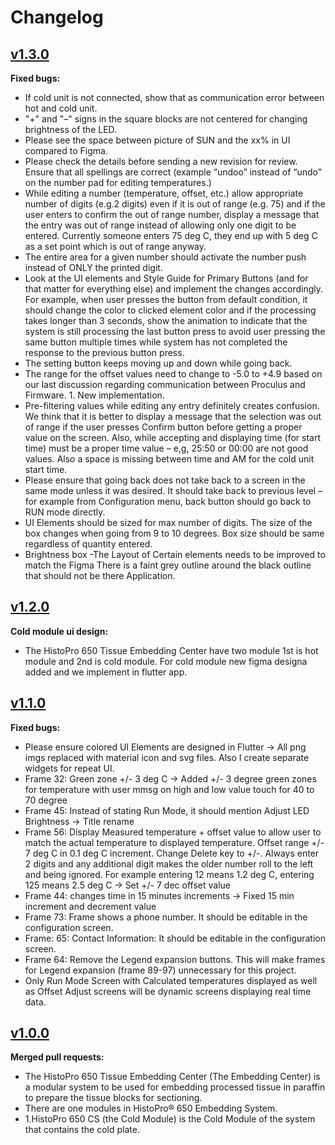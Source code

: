 # Changelog

## [v1.3.0](2023-07-05)

**Fixed bugs:**
- If cold unit is not connected, show that as communication error between hot and cold unit.
- "+" and "–" signs in the square blocks are not centered for changing brightness of the LED.
- Please see the space between picture of SUN and the xx% in UI compared to Figma.
- Please check the details before sending a new revision for review.  Ensure that all spellings are correct (example “undoo” instead of “undo” on the number pad for editing temperatures.)
- While editing a number (temperature, offset, etc.) allow appropriate number of digits (e.g.2 digits) even if it is out of range (e.g. 75) and if the user enters to confirm the out of range number, display a message that the entry was out of range instead of allowing only one digit to be entered.  Currently someone enters 75 deg C, they end up with 5 deg C as a set point which is out of range anyway.
- The entire area for a given number should activate the number push instead of ONLY the printed digit.
- Look at the UI elements and Style Guide for Primary Buttons (and for that matter for everything else) and implement the changes accordingly.  For example, when user presses the button from default condition, it should change the color to clicked element color and if the processing takes longer than 3 seconds, show the animation to indicate that the system is still processing the last button press to avoid user pressing the same button multiple times while system has not completed the response to the previous button press.
- The setting button keeps moving up and down while going back.
- The range for the offset values need to change to -5.0 to +4.9 based on our last discussion regarding communication between Proculus and Firmware.    1. New implementation.
- Pre-filtering values while editing any entry definitely creates confusion.  We think that it is better to display a message that the selection was out of range if the user presses Confirm button before getting a proper value on the screen.  Also, while accepting and displaying time (for start time) must be a proper time value – e,g, 25:50 or 00:00 are not good values.  Also a space is missing between time and AM for the cold unit start time.
- Please ensure that going back does not take back to a screen in the same mode unless it was desired.  It should take back to previous level – for example from Configuration menu, back button should go back to RUN mode directly.
- UI Elements should be sized for max number of digits. The size of the box changes when going from 9 to 10 degrees. Box size should be same regardless of quantity entered.
- Brightness box -The Layout of Certain elements needs to be improved to match the Figma There is a faint grey outline around the black outline that should not be there Application.

  
## [v1.2.0](2023-06-28)

**Cold module ui design:**
- The HistoPro 650 Tissue Embedding Center have two module 1st is hot module and 2nd is cold module. For cold module new figma designa added and we implement in flutter app.


## [v1.1.0](2023-06-10)

**Fixed bugs:**
- Please ensure colored UI Elements are designed in Flutter -> All png imgs replaced with material icon and svg files. Also I create separate widgets for
   repeat UI.
- Frame 32: Green zone +/- 3 deg C -> Added +/- 3 degree green zones for temperature with user mmsg on high and low value touch for 40 to 70 degree
- Frame 45: Instead of stating Run Mode, it should mention Adjust LED Brightness -> Title rename
- Frame 56: Display Measured temperature + offset value to allow user to match the actual temperature to displayed temperature.
   Offset range +/- 7 deg C in 0.1 deg C increment. Change Delete key to +/-. Always enter 2 digits and any additional digit makes the
   older number roll to the left and being ignored. For example entering 12 means 1.2 deg C, entering 125 means 2.5 deg C -> Set +/- 7 dec offset value
- Frame 44:  changes time in 15 minutes increments -> Fixed 15 min increment and decrement value
- Frame 73: Frame shows a phone number. It should be editable in the configuration screen.
- Frame: 65: Contact Information: It should be editable in the configuration screen.
- Frame 64: Remove the Legend expansion buttons. This will make frames for Legend expansion (frame 89-97) unnecessary for this project.
- Only Run Mode Screen with Calculated temperatures displayed as well as Offset Adjust screens will be dynamic screens displaying real time data.


## [v1.0.0](2023-05-15)
**Merged pull requests:**
- The HistoPro 650 Tissue Embedding Center (The Embedding Center) is a modular system to be used for embedding processed tissue in paraffin to prepare the tissue blocks for sectioning.
- There are one modules in HistoPro® 650 Embedding System.
- 1.HistoPro 650 CS (the Cold Module) is the Cold Module of the system that contains the cold plate.
